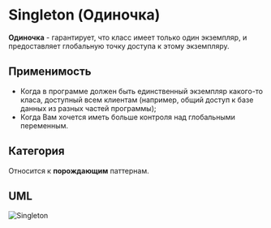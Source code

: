 # Singleton (Одиночка)

**Одиночка** - гарантирует, что класс имеет только один экземпляр, и предоставляет глобальную точку доступа к этому 
экземпляру.

## Применимость

* Когда в программе должен быть единственный экземпляр какого-то класа, доступный всем клиентам (например, общий доступ
к базе данных из разных частей программы);
* Когда Вам хочется иметь больше контроля над глобальными переменным.

## Категория

Относится к **порождающим** паттернам.

## UML

![Singleton](https://github.com/KonstantinMyachin/DesignPatterns/tree/master/src/main/resources/uml/singleton/Singleton.svg "Singleton")